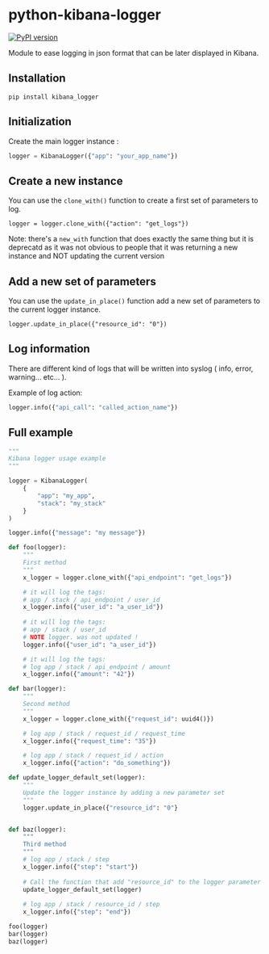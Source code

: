 # python-kibana-logger

[![PyPI version](https://badge.fury.io/py/kibana-logger.svg)](https://badge.fury.io/py/kibana-logger)

Module to ease logging in json format that can be later displayed in Kibana.



## Installation

```
pip install kibana_logger
```

## Initialization

Create the main logger instance :

```python
logger = KibanaLogger({"app": "your_app_name"})
```

## Create a new instance

You can use the `clone_with()` function to create a first set of parameters to log.

```
logger = logger.clone_with({"action": "get_logs"})
```

Note: there's a `new_with` function that does exactly the same thing but
it is deprecatd as it was not obvious to people that it was returning
a new instance and NOT updating the current version

## Add a new set of parameters

You can use the `update_in_place()` function add a new set of parameters to the current logger instance.

```
logger.update_in_place({"resource_id": "0"})
```

## Log information

There are different kind of logs that will be written into syslog
( info, error, warning... etc... ).

Example of log action:

```python
logger.info({"api_call": "called_action_name"})
```

## Full example

```python
"""
Kibana logger usage example
"""

logger = KibanaLogger(
    {
        "app": "my_app",
        "stack": "my_stack"
    }
)

logger.info({"message": "my message"})

def foo(logger):
    """
    First method
    """
    x_logger = logger.clone_with({"api_endpoint": "get_logs"})

    # it will log the tags:
    # app / stack / api_endpoint / user_id
    x_logger.info({"user_id": "a_user_id"})
    
    # it will log the tags:
    # app / stack / user_id
    # NOTE logger. was not updated !
    logger.info({"user_id": "a_user_id"})

    # it will log the tags:
    # log app / stack / api_endpoint / amount
    x_logger.info({"amount": "42"})

def bar(logger):
    """
    Second method
    """
    x_logger = logger.clone_with({"request_id": uuid4()})

    # log app / stack / request_id / request_time
    x_logger.info({"request_time": "35"})

    # log app / stack / request_id / action
    x_logger.info({"action": "do_something"})

def update_logger_default_set(logger):
    """
    Update the logger instance by adding a new parameter set
    """
    logger.update_in_place({"resource_id": "0"}


def baz(logger):
    """
    Third method
    """
    # log app / stack / step
    x_logger.info({"step": "start"})
    
    # Call the function that add "resource_id" to the logger parameter set
    update_logger_default_set(logger)
    
    # log app / stack / resource_id / step
    x_logger.info({"step": "end"})

foo(logger)
bar(logger)
baz(logger)
```
